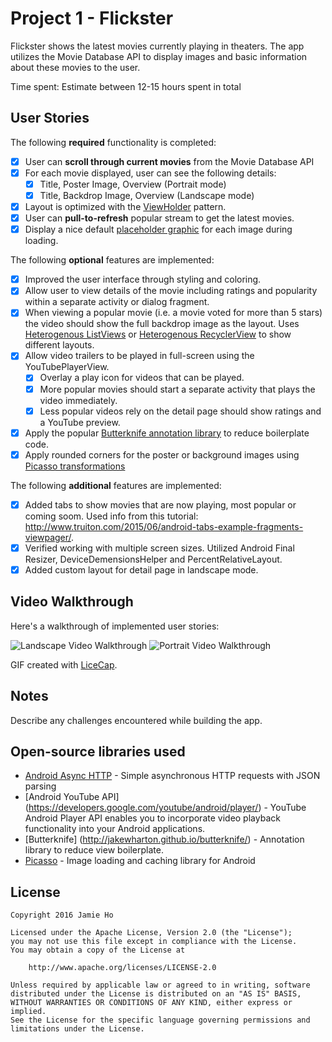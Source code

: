 # Project 1 - Flickster

Flickster shows the latest movies currently playing in theaters. The app utilizes the Movie Database API to display images and basic information about these movies to the user.

Time spent: Estimate between 12-15 hours spent in total

## User Stories

The following **required** functionality is completed:

* [X] User can **scroll through current movies** from the Movie Database API
* [X] For each movie displayed, user can see the following details:
  * [X] Title, Poster Image, Overview (Portrait mode)
  * [X] Title, Backdrop Image, Overview (Landscape mode)
* [X] Layout is optimized with the [ViewHolder](http://guides.codepath.com/android/Using-an-ArrayAdapter-with-ListView#improving-performance-with-the-viewholder-pattern) pattern.
* [X] User can **pull-to-refresh** popular stream to get the latest movies.
* [X] Display a nice default [placeholder graphic](http://guides.codepath.com/android/Displaying-Images-with-the-Picasso-Library#configuring-picasso) for each image during loading.

The following **optional** features are implemented:

* [X] Improved the user interface through styling and coloring. 
* [X] Allow user to view details of the movie including ratings and popularity within a separate activity or dialog fragment.
* [X] When viewing a popular movie (i.e. a movie voted for more than 5 stars) the video should show the full backdrop image as the layout.  Uses [Heterogenous ListViews](http://guides.codepath.com/android/Implementing-a-Heterogenous-ListView) or [Heterogenous RecyclerView](http://guides.codepath.com/android/Heterogenous-Layouts-inside-RecyclerView) to show different layouts.
* [X] Allow video trailers to be played in full-screen using the YouTubePlayerView.
    * [X] Overlay a play icon for videos that can be played.
    * [X] More popular movies should start a separate activity that plays the video immediately.
    * [X] Less popular videos rely on the detail page should show ratings and a YouTube preview.
* [X] Apply the popular [Butterknife annotation library](http://guides.codepath.com/android/Reducing-View-Boilerplate-with-Butterknife) to reduce boilerplate code.
* [X] Apply rounded corners for the poster or background images using [Picasso transformations](https://guides.codepath.com/android/Displaying-Images-with-the-Picasso-Library#other-transformations)

The following **additional** features are implemented:

* [X] Added tabs to show movies that are now playing, most popular or coming soom.  Used info from this tutorial:  http://www.truiton.com/2015/06/android-tabs-example-fragments-viewpager/.
* [X] Verified working with multiple screen sizes.  Utilized Android Final Resizer, DeviceDemensionsHelper and PercentRelativeLayout.
* [X] Added custom layout for detail page in landscape mode.

## Video Walkthrough

Here's a walkthrough of implemented user stories:

<img src='http://i.imgur.com/c9ZH9Rf.gif?1' title='Landscape Video Walkthrough' width='' alt='Landscape Video Walkthrough' />

<img src='http://i.imgur.com/MKhCzdt.gif?1' title='Portrait Video Walkthrough' width='' alt='Portrait Video Walkthrough' />

GIF created with [LiceCap](http://www.cockos.com/licecap/).

## Notes

Describe any challenges encountered while building the app.

## Open-source libraries used

- [Android Async HTTP](https://github.com/loopj/android-async-http) - Simple asynchronous HTTP requests with JSON parsing
- [Android YouTube API] (https://developers.google.com/youtube/android/player/) - YouTube Android Player API enables you to incorporate video playback functionality into your Android applications.
- [Butterknife] (http://jakewharton.github.io/butterknife/) - Annotation library to reduce view boilerplate.
- [Picasso](http://square.github.io/picasso/) - Image loading and caching library for Android

## License

    Copyright 2016 Jamie Ho

    Licensed under the Apache License, Version 2.0 (the "License");
    you may not use this file except in compliance with the License.
    You may obtain a copy of the License at

        http://www.apache.org/licenses/LICENSE-2.0

    Unless required by applicable law or agreed to in writing, software
    distributed under the License is distributed on an "AS IS" BASIS,
    WITHOUT WARRANTIES OR CONDITIONS OF ANY KIND, either express or implied.
    See the License for the specific language governing permissions and
    limitations under the License.
